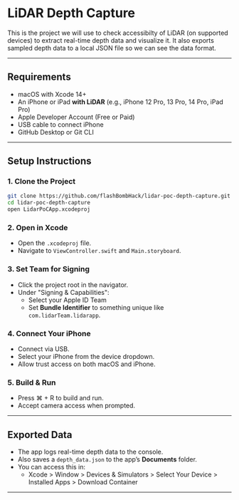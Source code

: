 
# LiDAR Depth Capture 

This is the project we will use to check accessibilty of LiDAR  (on supported devices) to extract real-time depth data and visualize it. It also exports sampled depth data to a local JSON file so we can see the data format.

---

## Requirements

- macOS with Xcode 14+
- An iPhone or iPad **with LiDAR** (e.g., iPhone 12 Pro, 13 Pro, 14 Pro, iPad Pro)
- Apple Developer Account (Free or Paid)
- USB cable to connect iPhone
- GitHub Desktop or Git CLI

---

## Setup Instructions

### 1. Clone the Project

```bash
git clone https://github.com/flashBombHack/lidar-poc-depth-capture.git
cd lidar-poc-depth-capture
open LidarPoCApp.xcodeproj
```

### 2. Open in Xcode

- Open the `.xcodeproj` file.
- Navigate to `ViewController.swift` and `Main.storyboard`.

### 3. Set Team for Signing

- Click the project root in the navigator.
- Under "Signing & Capabilities":
  - Select your Apple ID Team
  - Set **Bundle Identifier** to something unique like `com.lidarTeam.lidarapp`.

### 4. Connect Your iPhone

- Connect via USB.
- Select your iPhone from the device dropdown.
- Allow trust access on both macOS and iPhone.

### 5. Build & Run

- Press ⌘ + R to build and run.
- Accept camera access when prompted.

---

## Exported Data

- The app logs real-time depth data to the console.
- Also saves a `depth_data.json` to the app’s **Documents** folder.
- You can access this in:
  - Xcode > Window > Devices & Simulators > Select Your Device > Installed Apps > Download Container

---

